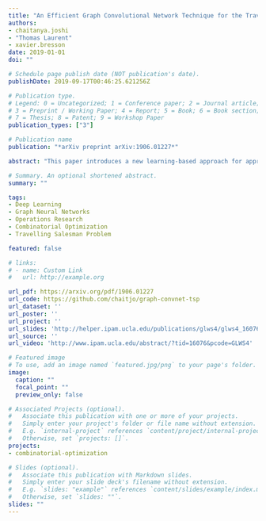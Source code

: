 ```yaml
---
title: "An Efficient Graph Convolutional Network Technique for the Travelling Salesman Problem"
authors:
- chaitanya.joshi
- "Thomas Laurent"
- xavier.bresson
date: 2019-01-01
doi: ""

# Schedule page publish date (NOT publication's date).
publishDate: 2019-09-17T00:46:25.621256Z

# Publication type.
# Legend: 0 = Uncategorized; 1 = Conference paper; 2 = Journal article;
# 3 = Preprint / Working Paper; 4 = Report; 5 = Book; 6 = Book section;
# 7 = Thesis; 8 = Patent; 9 = Workshop Paper
publication_types: ["3"]

# Publication name
publication: "*arXiv preprint arXiv:1906.01227*"

abstract: "This paper introduces a new learning-based approach for approximately solving the Travelling Salesman Problem on 2D Euclidean graphs. We use deep Graph Convolutional Networks to build efficient TSP graph representations and output tours in a non-autoregressive manner via highly parallelized beam search. Our approach outperforms all recently proposed autoregressive deep learning techniques in terms of solution quality, inference speed and sample efficiency for problem instances of fixed graph sizes. In particular, we reduce the average optimality gap from 0.52% to 0.01% for 50 nodes, and from 2.26% to 1.39% for 100 nodes. Finally, despite improving upon other learning-based approaches for TSP, our approach falls short of standard Operations Research solvers."

# Summary. An optional shortened abstract.
summary: ""

tags:
- Deep Learning
- Graph Neural Networks
- Operations Research
- Combinatorial Optimization
- Travelling Salesman Problem

featured: false

# links:
# - name: Custom Link
#   url: http://example.org

url_pdf: https://arxiv.org/pdf/1906.01227
url_code: https://github.com/chaitjo/graph-convnet-tsp
url_dataset: ''
url_poster: ''
url_project: ''
url_slides: 'http://helper.ipam.ucla.edu/publications/glws4/glws4_16076.pdf'
url_source: ''
url_video: 'http://www.ipam.ucla.edu/abstract/?tid=16076&pcode=GLWS4'

# Featured image
# To use, add an image named `featured.jpg/png` to your page's folder. 
image:
  caption: ""
  focal_point: ""
  preview_only: false

# Associated Projects (optional).
#   Associate this publication with one or more of your projects.
#   Simply enter your project's folder or file name without extension.
#   E.g. `internal-project` references `content/project/internal-project/index.md`.
#   Otherwise, set `projects: []`.
projects:
- combinatorial-optimization

# Slides (optional).
#   Associate this publication with Markdown slides.
#   Simply enter your slide deck's filename without extension.
#   E.g. `slides: "example"` references `content/slides/example/index.md`.
#   Otherwise, set `slides: ""`.
slides: ""
---
```


